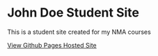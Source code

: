# John Doe Student Site 
This is a student site created for my NMA courses

[View Github Pages Hosted Site](https://johndoenma.github.io/studentsite/)
